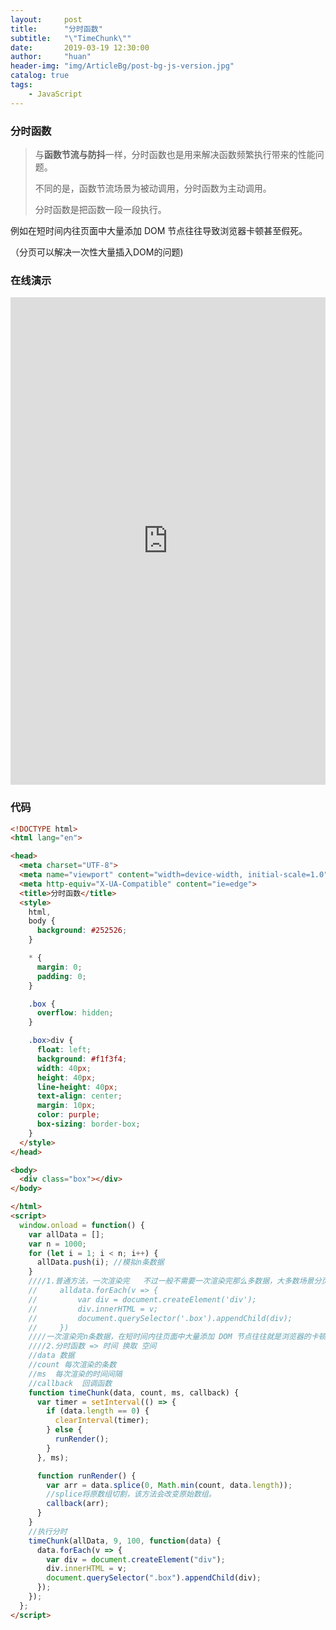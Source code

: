 ```yaml
---
layout:     post
title:      "分时函数"
subtitle:   "\"TimeChunk\""  
date:       2019-03-19 12:30:00
author:     "huan"
header-img: "img/ArticleBg/post-bg-js-version.jpg"
catalog: true
tags:
    - JavaScript
---
```




### 分时函数

> 与**函数节流与防抖**一样，分时函数也是用来解决函数频繁执行带来的性能问题。
>
> 不同的是，函数节流场景为被动调用，分时函数为主动调用。
>
> 分时函数是把函数一段一段执行。

例如在短时间内往页面中大量添加 DOM 节点往往导致浏览器卡顿甚至假死。

（分页可以解决一次性大量插入DOM的问题)

### 在线演示

<div style='width:100%;height:780px'>
     <iframe src="https://codepen.io/lichenghuan/full/YgjEPO" frameborder="0" align="left"  height="780" scrolling="yes" style='width:100%'>
            <p>你的浏览器不支持iframe标签</p>
        </iframe>
</div>




### 代码

```html
<!DOCTYPE html>
<html lang="en">

<head>
  <meta charset="UTF-8">
  <meta name="viewport" content="width=device-width, initial-scale=1.0">
  <meta http-equiv="X-UA-Compatible" content="ie=edge">
  <title>分时函数</title>
  <style>
    html,
    body {
      background: #252526;
    }

    * {
      margin: 0;
      padding: 0;
    }

    .box {
      overflow: hidden;
    }

    .box>div {
      float: left;
      background: #f1f3f4;
      width: 40px;
      height: 40px;
      line-height: 40px;
      text-align: center;
      margin: 10px;
      color: purple;
      box-sizing: border-box;
    }
  </style>
</head>

<body>
  <div class="box"></div>
</body>

</html>
<script>
  window.onload = function() {
    var allData = [];
    var n = 1000;
    for (let i = 1; i < n; i++) {
      allData.push(i); //模拟n条数据
    }
    ////1.普通方法，一次渲染完   不过一般不需要一次渲染完那么多数据，大多数场景分页就可以了。
    //     alldata.forEach(v => {
    //         var div = document.createElement('div');
    //         div.innerHTML = v;
    //         document.querySelector('.box').appendChild(div);
    //     })
    ////一次渲染完n条数据，在短时间内往页面中大量添加 DOM 节点往往就是浏览器的卡顿甚至假死。
    ////2.分时函数 => 时间 换取 空间
    //data 数据
    //count 每次渲染的条数
    //ms  每次渲染的时间间隔
    //callback  回调函数
    function timeChunk(data, count, ms, callback) {
      var timer = setInterval(() => {
        if (data.length == 0) {
          clearInterval(timer);
        } else {
          runRender();
        }
      }, ms);

      function runRender() {
        var arr = data.splice(0, Math.min(count, data.length));
        //splice将原数组切割，该方法会改变原始数组。
        callback(arr);
      }
    }
    //执行分时
    timeChunk(allData, 9, 100, function(data) {
      data.forEach(v => {
        var div = document.createElement("div");
        div.innerHTML = v;
        document.querySelector(".box").appendChild(div);
      });
    });
  };
</script>
```

